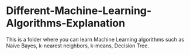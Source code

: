 # Different-Machine-Learning-Algorithms-Explanation
This is a folder where you can learn Machine Learning algorithms such as Naive Bayes, k-nearest neighbors, k-means, Decision Tree.
